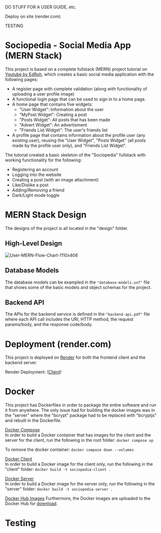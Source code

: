 


DO STUFF FOR A USER GUIDE, etc.

Deploy on site (render.com)

TESTING



# Sociopedia - Social Media App (MERN Stack)

This project is based on a complete fullstack (MERN) project tutorial on [Youtube by EdRoh](https://www.youtube.com/watch?v=K8YELRmUb5o), which creates a basic social media application with the following pages:

 * A register page with complete validation (along with functionality of uploading a user profile image) 
 * A functional login page that can be used to sign in to a home page.
 * A home page that contains five widgets:
    - "User Widget": Information about the user 
    - "MyPost Widget": Creating a post
    - "Posts Widget": All posts that has been made
    - "Advert Widget": An advertisment
    - "Friends List Widget": The user's friends list
 * A profile page that contains information about the profile user (any existing user), reusing the "User Widget", "Posts Widget" (all posts made by the profile user only), and "Friends List Widget".

The tutorial created a basic skeleton of the "Sociopedia" fullstack with working functionality for the following:
 * Registering an account
 * Logging into the website
 * Creating a post (with an image attachment)
 * Like/Dislike a post
 * Adding/Removing a friend
 * Dark/Light mode toggle

# MERN Stack Design
The designs of the project is all located in the "design" folder.

## High-Level Design
![User-MERN-Flow-Chart-1110x406](https://user-images.githubusercontent.com/113395605/216235558-130fe575-2106-482d-bde2-db2d9920383e.png)

## Database Models
The database models can be exampled in the <code>"database-models.uxf"</code> file that shows some of the basic models and object schemas for the project.

## Backend API
The APIs for the backend service is defined in the <code>"backend-api.pdf"</code> file where each API call includes the URI, HTTP method, the request params/body, and the response code/body.

# Deployment (render.com)
This project is deployed on [Render](https://render.com/) for both the frontend client and the backend server.

Render Deployment: ([Client](https://sociopedia-client.onrender.com))

# Docker
This project has Dockerfiles in order to package the entire software and run it from anywhere. The only issue had for building the docker images was in the "server" where the "bcrypt" package had to be replaced with "bcryptjs" and rebuilt in the Dockerfile.

<u>Docker Compose</u><br />
In order to build a Docker container that has images for the client and the server for the client, run the following in the root folder: `docker compose up`

To remove the docker container: `docker compose down --volumes`

<u>Docker Client</u><br />
In order to build a Docker image for the client only, run the following in the "client" folder: `docker build -t sociopedia-client .`

<u>Docker Server</u><br />
In order to build a Docker image for the server only, run the following in the "server" folder: `docker build -t sociopedia-server .`

<u>Docker Hub Images</u>
Furthermore, the Docker images are uploaded to the Docker Hub for [download](https://hub.docker.com/repository/docker/julieloileaf/sociopedia-demo/general).

# Testing



